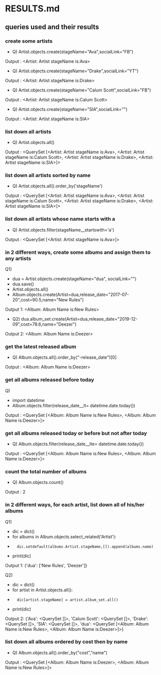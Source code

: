 
# RESULTS.md

## queries used and their results

### create some artists

- Q) Artist.objects.create(stageName="Ava",socialLink="FB")

Output : <Artist: Artist stageName is:Ava>

- Q) Artist.objects.create(stageName="Drake",socialLink="YT")

Output : <Artist: Artist stageName is:Drake>

- Q) Artist.objects.create(stageName="Calum Scott",socialLink="FB")

Output : <Artist: Artist stageName is:Calum Scott>

- Q) Artist.objects.create(stageName="SIA",socialLink="")

Output : <Artist: Artist stageName is:SIA>

### list down all artists

- Q) Artist.objects.all()

Output : <QuerySet [<Artist: Artist stageName is:Ava>, <Artist: Artist stageName is:Calum Scott>, <Artist: Artist stageName is:Drake>, <Artist: Artist stageName is:SIA>]>

### list down all artists sorted by name

- Q) Artist.objects.all().order_by('stageName')

Output : <QuerySet [<Artist: Artist stageName is:Ava>, <Artist: Artist stageName is:Calum Scott>, <Artist: Artist stageName is:Drake>, <Artist: Artist stageName is:SIA>]>

### list down all artists whose name starts with a

- Q) Artist.objects.filter(stageName__startswith='a')

Output : <QuerySet [<Artist: Artist stageName is:Ava>]>

### in 2 different ways, create some albums and assign them to any artists

Q1) 
- dua = Artist.objects.create(stageName="dua", socialLink="")
- dua.save()
- Artist.objects.all()
- Album.objects.create(Artist=dua,release_date="2017-07-20",cost=90.5,name="New Rules")

Output 1: <Album: Album Name is:New Rules>

- Q2) dua.album_set.create(Artist=dua,release_date="2019-12-09",cost=78.6,name="Deezer")

Output 2: <Album: Album Name is:Deezer>

### get the latest released album

- Q) Album.objects.all().order_by("-release_date")[0]

Output : <Album: Album Name is:Deezer>

### get all albums released before today

Q)
- import datetime
- Album.objects.filter(release_date__lt= datetime.date.today())

Output : <QuerySet [<Album: Album Name is:New Rules>, <Album: Album Name is:Deezer>]>

### get all albums released today or before but not after today

- Q) Album.objects.filter(release_date__lte= datetime.date.today())

Output : <QuerySet [<Album: Album Name is:New Rules>, <Album: Album Name is:Deezer>]>

### count the total number of albums

- Q) Album.objects.count()

Output : 2

### in 2 different ways, for each artist, list down all of his/her albums

Q1) 
- dic = dict()
- for albums in Album.objects.select_related('Artist'):
-       dic.setdefault(albums.Artist.stageName,[]).append(albums.name) 
- print(dic)


Output 1: {'dua': ['New Rules', 'Deezer']}


Q2) 
- dic = dict()
- for artist in Artist.objects.all():
-       dic[artist.stageName] = artist.album_set.all()
- print(dic)

Output 2: {'Ava': <QuerySet []>, 'Calum Scott': <QuerySet []>, 'Drake': <QuerySet []>, 'SIA': <QuerySet 
[]>, 'dua': <QuerySet [<Album: Album Name is:New Rules>, <Album: Album Name is:Deezer>]>}


### list down all albums ordered by cost then by name

- Q) Album.objects.all().order_by("cost","name")

Output : <QuerySet [<Album: Album Name is:Deezer>, <Album: Album Name is:New Rules>]>